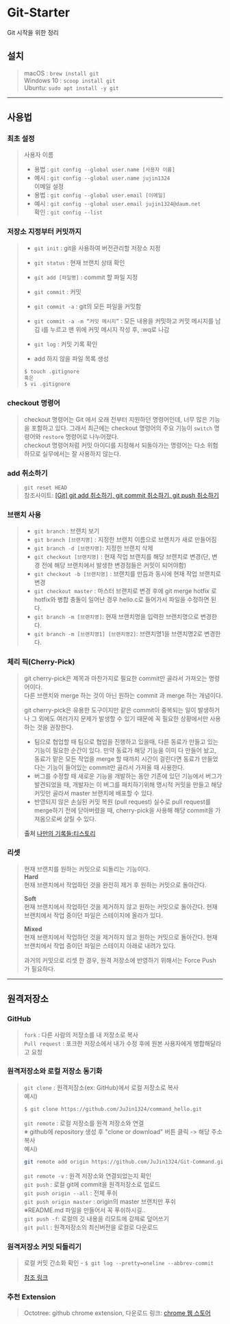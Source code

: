 # Git-Starter
Git 시작을 위한 정리

## 설치
> macOS : `brew install git`  
> Windows 10 : `scoop install git`  
> Ubuntu: `sudo apt install -y git`  

---

## 사용법
### 최초 설정
> 사용자 이름  
>  - 용법 : `git config --global user.name [사용자 이름]`  
>  - 예시 : `git config --global user.name jujin1324`  
> 이메일 설정  
>  - 용법 : `git config --global user.email [이메일]`  
>  - 예시 : `git config --global user.email jujin1324@daum.net`  
> 확인 : `git config --list`  

### 저장소 지정부터 커밋까지
> * `git init` : git을 사용하여 버전관리할 저장소 지정  
> * `git status` : 현재 브랜치 상태 확인  
> * `git add [파일명]` : commit 할 파일 지정  
> * `git commit` : 커밋  
>  * `git commit -a` : git의 모든 파일을 커밋함  
>  * `git commit -a -m “커밋 메시지”` : 모든 내용을 커밋하고 커밋 메시지를 남김 i를 누르고 맨 위에 커밋 메시지 작성 후, :wq로 나감  
> * `git log` : 커밋 기록 확인  
>  
> * add 하지 않을 파일 목록 생성
> ```bash
> $ touch .gitignore
> 혹은
> $ vi .gitignore   
> ```

### checkout 명령어
> checkout 명령어는 Git 에서 오래 전부터 지원하던 명령어인데, 너무 많은 기능을 포함하고 있다. 그래서 최근에는 checkout 명령어의 주요 기능이 `switch` 명령어와
> `restore` 명령어로 나누어졌다.  
> checkout 명령어처럼 커밋 아이디를 지정해서 되돌아가는 명령어는 다소 위험하므로 실무에서는 잘 사용하지 않는다.

### add 취소하기
> `git reset HEAD`  
> 참조사이트: [[Git] git add 취소하기, git commit 취소하기, git push 취소하기](https://gmlwjd9405.github.io/2018/05/25/git-add-cancle.html)

### 브랜치 사용
> * `git branch` : 브랜치 보기  
> * `git branch [브랜치명]` : 지정한 브랜치 이름으로 브랜치가 새로 만들어짐  
> * `git branch -d [브랜치명]`: 지정한 브랜치 삭제  
> * `git checkout [브랜치명]` : 현재 작업 브랜치를 해당 브랜치로 변경(단, 변경 전에 해당 브랜치에서 발생한 변경점들은 커밋이 되어야함)   
> * `git checkout -b [브랜치명]` : 브랜치를 만듬과 동시에 현재 작업 브랜치로 변경  
> * `git checkout master` : 마스터 브랜치로 변경 후에 git merge hotfix 로 hotfix와 병합 충돌이 일어난 경우 hello.c로 들어가서 파일을 수정하면 된다.   
> * `git branch -m [브랜치명]`: 현재 브랜치명을 입력한 브랜치명으로 변경한다.  
> * `git branch -m [브랜치명1] [브랜치명2]`: 브랜치명1을 브랜치명2로 변경한다.  

### 체리 픽(Cherry-Pick)
> git cherry-pick은 제목과 마찬가지로 필요한 commit만 골라서 가져오는 명령어이다.  
> 다른 브랜치와 merge 하는 것이 아닌 원하는 commit 과 merge 하는 개념이다.  
>
> git cherry-pick은 유용한 도구이지만 같은 commit이 중복되는 일이 발생하거나 그 외에도 여러가지 문제가 발생할 수 있기 때문에 꼭 필요한 상황에서만 사용하는 것을 권장한다.
> * 팀으로 협업할 때
> 팀으로 협업을 진행하고 있을때, 다른 동료가 만들고 있는 기능이 필요한 순간이 있다. 만약 동료가 해당 기능을 이미 다 만들어 놨고, 동료가 맡은 모든 작업을 merge 할 때까지 시간이 걸린다면 동료가 만들었다는 기능이 들어있는 commit만 골라서 가져올 때 사용한다.  
> * 버그를 수정할 때
> 새로운 기능을 개발하는 동안 기존에 있던 기능에서 버그가 발견되었을 때, 개발자는 이 버그를 패치하기위해 명시적 커밋을 만들고 해당 커밋만 골라서 master 브랜치에 배포할 수 있다.  
> * 반영되지 않은 손실된 커밋 복원 (pull request)
> 실수로 pull request를 merge하기 전에 닫아버렸을 때, cherry-pick을 사용해 해당 commit을 가져옴으로써 살릴 수 있다.  
> 
> **출처**
> [나만의 기록들:티스토리](https://mine-it-record.tistory.com/650)

### 리셋
> 현재 브랜치를 원하는 커밋으로 되돌리는 기능이다.   
> **Hard**  
> 현재 브랜치에서 작업하던 것을 완전히 제거 후 원하는 커밋으로 돌아간다.  
> 
> **Soft**  
> 현재 브랜치에서 작업하던 것을 제거하지 않고 원하는 커밋으로 돌아간다. 현재 브랜치에서 작업 중이던 파일은 스테이지에 올라가 있다.  
> 
> **Mixed**  
> 현재 브랜치에서 작업하던 것을 제거하지 않고 원하는 커밋으로 돌아간다. 현재 브랜치에서 작업 중이던 파일은 스테이지 아래로 내려가 있다.
> 
> 과거의 커밋으로 리셋 한 경우, 원격 저장소에 반영하기 위해서는 Force Push 가 필요하다.   

---

## 원격저장소
### GitHub
> `fork` : 다른 사람의 저장소를 내 저장소로 복사    
> `Pull request` : 포크한 저장소에서 내가 수정 후에 원본 사용자에게 병합해달라고 요청    

### 원격저장소와 로컬 저장소 동기화
> `git clone` : 원격저장소(ex: GitHub)에서 로컬 저장소로 복사  
> 예시)
> ```bash
> $ git clone https://github.com/JuJin1324/command_hello.git
> ```
>  
> `git remote` : 로컬 저장소를 원격 저장소와 연결     
> ※ github에 repository 생성 후 "clone or download" 버튼 클릭 -> 해당 주소 복사    
> 예시) 
> ```bash
> git remote add origin https://github.com/JuJin1324/Git-Command.git  
> ```
> `git remote -v` : 원격 저장소와 연결되었는지 확인   
> `git push` : 로컬 git에 commit을 원격저장소로 업로드  
> `git push origin --all` : 전체 푸쉬  
> `git push origin master` : origin의 master 브랜치만 푸쉬  
> ※README.md 파일을 만들어서 꼭 푸쉬하시길..  
> `git push -f`: 로컬의 깃 내용을 리모트에 강제로 덮어쓰기   
> `git pull` : 원격저장소의 최신버전을 로컬로 다운로드  

### 원격저장소 커밋 되돌리기
> 로컬 커밋 간소화 확인 - `$ git log --pretty=oneline --abbrev-commit`  
> 
> [참조 링크](https://jupiny.com/2019/03/19/revert-commits-in-remote-repository/)  

### 추천 Extension
> Octotree: github chrome extension, 다운로드 링크: [chrome 웹 스토어](https://chrome.google.com/webstore/detail/octotree/bkhaagjahfmjljalopjnoealnfndnagc/related?hl=ko)
